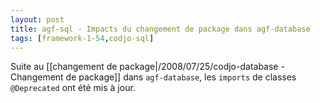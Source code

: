 ```yaml
---
layout: post
title: agf-sql - Impacts du changement de package dans agf-database
tags: [framework-1-54,codjo-sql]
---
```

Suite au [[changement de package|/2008/07/25/codjo-database - Changement de package]] dans ```agf-database```, les ```imports``` de classes ```@Deprecated``` ont été mis à jour.